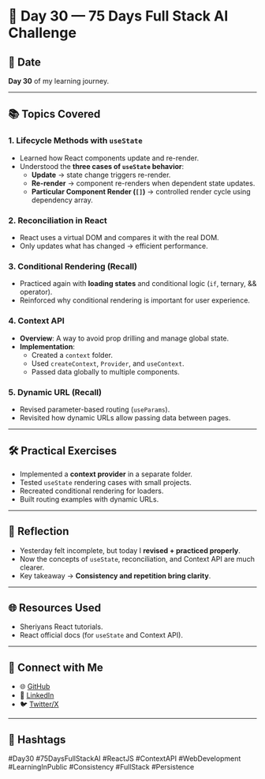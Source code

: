 # 🚀 Day 30 — 75 Days Full Stack AI Challenge  

## 📅 Date  
**Day 30** of my learning journey.  

---

## 📚 Topics Covered  

### 1. Lifecycle Methods with `useState`  
- Learned how React components update and re-render.  
- Understood the **three cases of `useState` behavior**:  
  - **Update** → state change triggers re-render.  
  - **Re-render** → component re-renders when dependent state updates.  
  - **Particular Component Render (`[]`)** → controlled render cycle using dependency array.  

### 2. Reconciliation in React  
- React uses a virtual DOM and compares it with the real DOM.  
- Only updates what has changed → efficient performance.  

### 3. Conditional Rendering (Recall)  
- Practiced again with **loading states** and conditional logic (`if`, ternary, && operator).  
- Reinforced why conditional rendering is important for user experience.  

### 4. Context API  
- **Overview**: A way to avoid prop drilling and manage global state.  
- **Implementation**:  
  - Created a `context` folder.  
  - Used `createContext`, `Provider`, and `useContext`.  
  - Passed data globally to multiple components.  

### 5. Dynamic URL (Recall)  
- Revised parameter-based routing (`useParams`).  
- Revisited how dynamic URLs allow passing data between pages.  

---

## 🛠️ Practical Exercises  
- Implemented a **context provider** in a separate folder.  
- Tested `useState` rendering cases with small projects.  
- Recreated conditional rendering for loaders.  
- Built routing examples with dynamic URLs.  

---

## 🎯 Reflection  
- Yesterday felt incomplete, but today I **revised + practiced properly**.  
- Now the concepts of `useState`, reconciliation, and Context API are much clearer.  
- Key takeaway → **Consistency and repetition bring clarity**.  

---

## 🌐 Resources Used  
- Sheriyans React tutorials.  
- React official docs (for `useState` and Context API).  

---



## 🔗 Connect with Me  
- 🌐 [GitHub](https://github.com/Maheshkrsaw)  
- 💼 [LinkedIn](https://www.linkedin.com/in/maheshmahi07)  
- 🐦 [Twitter/X](https://x.com/kumarMahesh9304)  

---

## 📌 Hashtags  
#Day30 #75DaysFullStackAI #ReactJS #ContextAPI #WebDevelopment #LearningInPublic #Consistency #FullStack #Persistence
